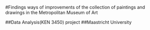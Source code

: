 #Findings ways of improvements of the collection of paintings and drawings in the Metropolitan Museum of Art 

##Data Analysis(KEN 3450) project 
##Maastricht University
